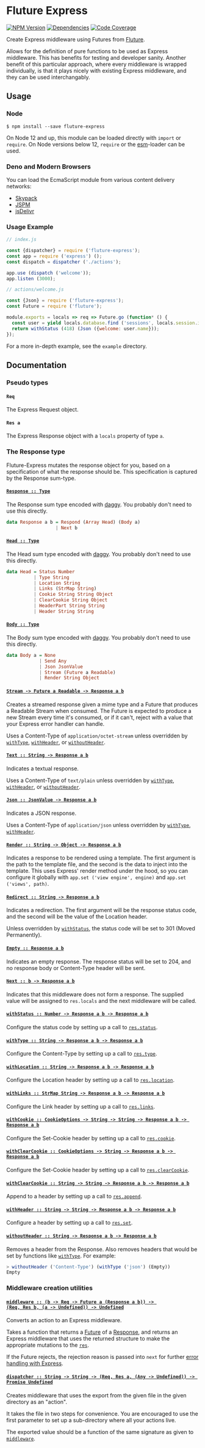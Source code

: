 # Fluture Express

[![NPM Version](https://badge.fury.io/js/fluture-express.svg)](https://www.npmjs.com/package/fluture-express)
[![Dependencies](https://david-dm.org/fluture-js/fluture-express.svg)](https://david-dm.org/fluture-js/fluture-express)
[![Code Coverage](https://codecov.io/gh/fluture-js/fluture-express/branch/master/graph/badge.svg)](https://codecov.io/gh/fluture-js/fluture-express)

Create Express middleware using Futures from [Fluture][].

Allows for the definition of pure functions to be used as Express
middleware. This has benefits for testing and developer sanity.
Another benefit of this particular approach, where every middleware is
wrapped individually, is that it plays nicely with existing Express
middleware, and they can be used interchangably.

## Usage

### Node

```console
$ npm install --save fluture-express
```

On Node 12 and up, this module can be loaded directly with `import` or
`require`. On Node versions below 12, `require` or the [esm][]-loader can
be used.

### Deno and Modern Browsers

You can load the EcmaScript module from various content delivery networks:

- [Skypack](https://cdn.skypack.dev/fluture-express@6.0.0)
- [JSPM](https://jspm.dev/fluture-express@6.0.0)
- [jsDelivr](https://cdn.jsdelivr.net/npm/fluture-express@6.0.0/+esm)

### Usage Example

```js
// index.js

const {dispatcher} = require ('fluture-express');
const app = require ('express') ();
const dispatch = dispatcher ('./actions');

app.use (dispatch ('welcome'));
app.listen (3000);
```

```js
// actions/welcome.js

const {Json} = require ('fluture-express');
const Future = require ('fluture');

module.exports = locals => req => Future.go (function* () {
  const user = yield locals.database.find ('sessions', locals.session.id);
  return withStatus (418) (Json ({welcome: user.name}));
});
```

For a more in-depth example, see the `example` directory.

## Documentation

### Pseudo types

#### `Req`

The Express Request object.

#### `Res a`

The Express Response object with a `locals` property of type `a`.

### The Response type

Fluture-Express mutates the response object for you, based on a
specification of what the response should be. This specification is
captured by the Response sum-type.

#### <a name="Response" href="https://github.com/fluture-js/fluture-express/blob/v6.0.0/index.js#L164">`Response :: Type`</a>

The Response sum type encoded with [daggy][]. You probably don't need to
use this directly.

```hs
data Response a b = Respond (Array Head) (Body a)
                  | Next b
```

#### <a name="Head" href="https://github.com/fluture-js/fluture-express/blob/v6.0.0/index.js#L180">`Head :: Type`</a>

The Head sum type encoded with [daggy][]. You probably don't need to
use this directly.

```hs
data Head = Status Number
          | Type String
          | Location String
          | Links (StrMap String)
          | Cookie String String Object
          | ClearCookie String Object
          | HeaderPart String String
          | Header String String
```

#### <a name="Body" href="https://github.com/fluture-js/fluture-express/blob/v6.0.0/index.js#L208">`Body :: Type`</a>

The Body sum type encoded with [daggy][]. You probably don't need to
use this directly.

```hs
data Body a = None
            | Send Any
            | Json JsonValue
            | Stream (Future a Readable)
            | Render String Object
```

#### <a name="Stream -> Future a Readable -> Response a b" href="https://github.com/fluture-js/fluture-express/blob/v6.0.0/index.js#L238">`Stream -⁠> Future a Readable -⁠> Response a b`</a>

Creates a streamed response given a mime type and a Future that produces
a Readable Stream when consumed. The Future is expected to produce a new
Stream every time it's consumed, or if it can't, reject with a value that
your Express error handler can handle.

Uses a Content-Type of `application/octet-stream` unless overridden by
[`withType`](#withType), [`withHeader`](#withHeader),
or [`withoutHeader`](#withoutHeader).

#### <a name="Text" href="https://github.com/fluture-js/fluture-express/blob/v6.0.0/index.js#L253">`Text :: String -⁠> Response a b`</a>

Indicates a textual response.

Uses a Content-Type of `text/plain` unless overridden by
[`withType`](#withType), [`withHeader`](#withHeader),
or [`withoutHeader`](#withoutHeader).

#### <a name="Json" href="https://github.com/fluture-js/fluture-express/blob/v6.0.0/index.js#L265">`Json :: JsonValue -⁠> Response a b`</a>

Indicates a JSON response.

Uses a Content-Type of `application/json` unless overridden by
[`withType`](#withType), [`withHeader`](#withHeader).

#### <a name="Render" href="https://github.com/fluture-js/fluture-express/blob/v6.0.0/index.js#L276">`Render :: String -⁠> Object -⁠> Response a b`</a>

Indicates a response to be rendered using a template. The first argument
is the path to the template file, and the second is the data to inject into
the template. This uses Express' render method under the hood, so you can
configure it globally with `app.set ('view engine', engine)` and
`app.set ('views', path)`.

#### <a name="Redirect" href="https://github.com/fluture-js/fluture-express/blob/v6.0.0/index.js#L288">`Redirect :: String -⁠> Response a b`</a>

Indicates a redirection. The first argument will be the response status
code, and the second will be the value of the Location header.

Unless overridden by [`withStatus`](#withStatus), the status code will be
set to 301 (Moved Permanently).

#### <a name="Empty" href="https://github.com/fluture-js/fluture-express/blob/v6.0.0/index.js#L300">`Empty :: Response a b`</a>

Indicates an empty response. The response status will be set to 204, and
no response body or Content-Type header will be sent.

#### <a name="Next" href="https://github.com/fluture-js/fluture-express/blob/v6.0.0/index.js#L309">`Next :: b -⁠> Response a b`</a>

Indicates that this middleware does not form a response. The supplied value
will be assigned to `res.locals` and the next middleware will be called.

#### <a name="withStatus" href="https://github.com/fluture-js/fluture-express/blob/v6.0.0/index.js#L315">`withStatus :: Number -⁠> Response a b -⁠> Response a b`</a>

Configure the status code by setting up a call to [`res.status`][].

#### <a name="withType" href="https://github.com/fluture-js/fluture-express/blob/v6.0.0/index.js#L326">`withType :: String -⁠> Response a b -⁠> Response a b`</a>

Configure the Content-Type by setting up a call to [`res.type`][].

#### <a name="withLocation" href="https://github.com/fluture-js/fluture-express/blob/v6.0.0/index.js#L337">`withLocation :: String -⁠> Response a b -⁠> Response a b`</a>

Configure the Location header by setting up a call to [`res.location`][].

#### <a name="withLinks" href="https://github.com/fluture-js/fluture-express/blob/v6.0.0/index.js#L348">`withLinks :: StrMap String -⁠> Response a b -⁠> Response a b`</a>

Configure the Link header by setting up a call to [`res.links`][].

#### <a name="withCookie" href="https://github.com/fluture-js/fluture-express/blob/v6.0.0/index.js#L359">`withCookie :: CookieOptions -⁠> String -⁠> String -⁠> Response a b -⁠> Response a b`</a>

Configure the Set-Cookie header by setting up a call to [`res.cookie`][].

#### <a name="withClearCookie" href="https://github.com/fluture-js/fluture-express/blob/v6.0.0/index.js#L370">`withClearCookie :: CookieOptions -⁠> String -⁠> Response a b -⁠> Response a b`</a>

Configure the Set-Cookie header by setting up a call to
[`res.clearCookie`][].

#### <a name="withClearCookie" href="https://github.com/fluture-js/fluture-express/blob/v6.0.0/index.js#L382">`withClearCookie :: String -⁠> String -⁠> Response a b -⁠> Response a b`</a>

Append to a header by setting up a call to [`res.append`][].

#### <a name="withHeader" href="https://github.com/fluture-js/fluture-express/blob/v6.0.0/index.js#L393">`withHeader :: String -⁠> String -⁠> Response a b -⁠> Response a b`</a>

Configure a header by setting up a call to [`res.set`][].

#### <a name="withoutHeader" href="https://github.com/fluture-js/fluture-express/blob/v6.0.0/index.js#L404">`withoutHeader :: String -⁠> Response a b -⁠> Response a b`</a>

Removes a header from the Response. Also removes headers that would be
set by functions like [`withType`](#withType). For example:

```js
> withoutHeader ('Content-Type') (withType ('json') (Empty))
Empty
```

### Middleware creation utilities

#### <a name="middleware" href="https://github.com/fluture-js/fluture-express/blob/v6.0.0/index.js#L429">`middleware :: (b -⁠> Req -⁠> Future a (Response a b)) -⁠> (Req, Res b, (a -⁠> Undefined)) -⁠> Undefined`</a>

Converts an action to an Express middleware.

Takes a function that returns a [Future][] of a [Response][], and returns
an Express middleware that uses the returned structure to make the
appropriate mutations to the [`res`][].

If the Future rejects, the rejection reason is passed into `next` for
further [error handling with Express][].

#### <a name="dispatcher" href="https://github.com/fluture-js/fluture-express/blob/v6.0.0/index.js#L443">`dispatcher :: String -⁠> String -⁠> (Req, Res a, (Any -⁠> Undefined)) -⁠> Promise Undefined`</a>

Creates middleware that uses the export from the given file in the given
directory as an "action".

It takes the file in two steps for convenience. You are encouraged to use
the first parameter to set up a sub-directory where all your actions live.

The exported value should be a function of the same signature as given to
[`middleware`][].

[Fluture]: https://github.com/fluture-js/Fluture
[Future]: https://github.com/fluture-js/Fluture#future
[Response]: #the-response-type
[`middleware`]: #middleware
[`res`]: #res-a
[error handling with Express]: https://expressjs.com/en/guide/error-handling.html
[daggy]: https://github.com/fantasyland/daggy
[esm]: https://github.com/standard-things/esm

[`res.status`]: https://expressjs.com/en/4x/api.html#res.status
[`res.type`]: https://expressjs.com/en/4x/api.html#res.type
[`res.location`]: https://expressjs.com/en/4x/api.html#res.location
[`res.links`]: https://expressjs.com/en/4x/api.html#res.links
[`res.cookie`]: https://expressjs.com/en/4x/api.html#res.cookie
[`res.clearCookie`]: https://expressjs.com/en/4x/api.html#res.clearCookie
[`res.append`]: https://expressjs.com/en/4x/api.html#res.append
[`res.set`]: https://expressjs.com/en/4x/api.html#res.set

